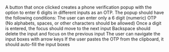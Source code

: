  A button that once clicked creates a phone verification popup with the option to enter 6 digits in different inputs as an OTP. The popup should have the following conditions:
The user can enter only a 6 digit (numeric) OTP (No alphabets, spaces, or other characters should be allowed)
Once a digit is entered, the focus should move to the next input
Backspace should delete the input and focus on the previous input
The user can navigate the input boxes with arrow keys
If the user pastes the OTP from the clipboard, it should auto-fill the input boxes
